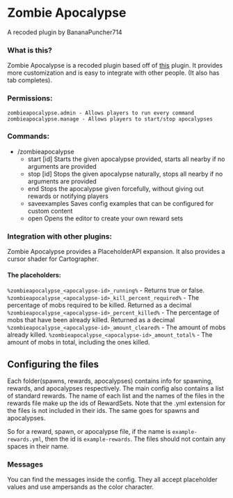 # Zombie Apocalypse
A recoded plugin by BananaPuncher714
### What is this?
Zombie Apocalypse is a recoded plugin based off of [this](https://dev.bukkit.org/projects/zombieapocalypse) plugin.
It provides more customization and is easy to integrate with other people. (It also has tab completes).

### Permissions:
```
zombieapocalypse.admin - Allows players to run every command
zombieapocalypse.manage - Allows players to start/stop apocalypses
```

### Commands:
- /zombieapocalypse
  - start \[id\]
  Starts the given apocalypse provided, starts all nearby if no arguments are provided
  - stop \[id\]
  Stops the given apocalypse naturally, stops all nearby if no arguments are provided
  - end <id>
  Stops the apocalypse given forcefully, without giving out rewards or notifying players
  - saveexamples
  Saves config examples that can be configured for custom content
  - open <reward set id>
  Opens the editor to create your own reward sets
  
### Integration with other plugins:
Zombie Apocalypse provides a PlaceholderAPI expansion. It also provides a cursor shader for Cartographer.

#### The placeholders:
`%zombieapocalypse_<apocalypse-id>_running%` - Returns true or false.
`%zombieapocalypse_<apocalypse-id>_kill_percent_required%` - The percentage of mobs required to be killed. Returned as a decimal
`%zombieapocalypse_<apocalypse-id>_percent_killed%` - The percentage of mobs that have been already killed. Returned as a decimal
`%zombieapocalypse_<apocalypse-id>_amount_cleared%` - The amount of mobs already killed.
`%zombieapocalypse_<apocalypse-id>_amount_total%` - The amount of mobs in total, including the ones killed.

## Configuring the files
Each folder(spawns, rewards, apocalypses) contains info for spawning, rewards, and apocalypses respectively. The main config also contains a list of standard rewards. The name of each list and the names of the files in the rewards file make up the ids of RewardSets. Note that the .yml extension for the files is not included in their ids. The same goes for spawns and apocalypses.

So for a reward, spawn, or apocalypse file, if the name is `example-rewards.yml`, then the id is `example-rewards`. The files should not contain any spaces in their name.

### Messages
You can find the messages inside the config. They all accept placeholder values and use ampersands as the color character.
